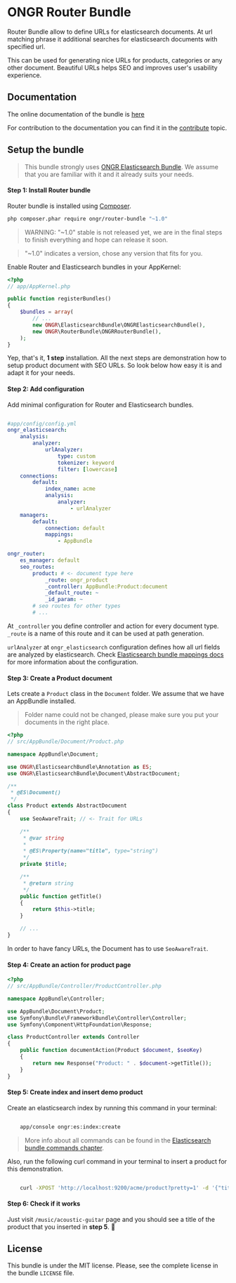# ONGR Router Bundle

Router Bundle allow to define URLs for elasticsearch documents.
At url matching phrase it additional searches for elasticsearch documents with specified url.

This can be used for generating nice URLs for products, categories or any other document.
Beautiful URLs helps SEO and improves user's usability experience.


## Documentation

The online documentation of the bundle is [here](Resources/doc/index.md)

For contribution to the documentation you can find it in the [contribute](Resources/doc/contribute.md) topic.


## Setup the bundle

> This bundle strongly uses [ONGR Elasticsearch Bundle](https://github.com/ongr-io/ElasticsearchBundle).
> We assume that you are familiar with it and it already suits your needs.

#### Step 1: Install Router bundle

Router bundle is installed using [Composer](https://getcomposer.org).

```bash
php composer.phar require ongr/router-bundle "~1.0"

```

> WARNING: "~1.0" stable is not released yet, we are in the final steps to finish everything and hope can release it soon.

> "~1.0" indicates a version, chose any version that fits for you.

Enable Router and Elasticsearch bundles in your AppKernel:

```php
<?php
// app/AppKernel.php

public function registerBundles()
{
    $bundles = array(
        // ...
        new ONGR\ElasticsearchBundle\ONGRElasticsearchBundle(),
     	new ONGR\RouterBundle\ONGRRouterBundle(),
    );
}

```

Yep, that's it, **1 step** installation. All the next steps are demonstration how to setup product document with SEO URLs. So look below how easy it is and adapt it for your needs.


#### Step 2: Add configuration

Add minimal configuration for Router and Elasticsearch bundles.

```yaml

#app/config/config.yml
ongr_elasticsearch:
    analysis:
        analyzer:
            urlAnalyzer:
                type: custom
                tokenizer: keyword
                filter: [lowercase]
    connections:
        default:
            index_name: acme
            analysis:
                analyzer:
                    - urlAnalyzer
    managers:
        default:
            connection: default
            mappings:
                - AppBundle

ongr_router:
    es_manager: default
    seo_routes:
        product: # <- document type here
            _route: ongr_product
            _controller: AppBundle:Product:document
            _default_route: ~
            _id_param: ~
        # seo routes for other types
        # ...

```

At `_controller` you define controller and action for every document type.
`_route` is a name of this route and it can be used at path generation.

`urlAnalyzer` at `ongr_elasticsearch` configuration defines how all url fields are analyzed by elasticsearch.
Check [Elasticsearch bundle mappings docs](https://github.com/ongr-io/ElasticsearchBundle/blob/readme/mapping.md) for more information about the configuration.


#### Step 3: Create a Product document

Lets create a `Product` class in the `Document` folder. We assume that we have an AppBundle installed.
> Folder name could not be changed, please make sure you put your documents in the right place.

```php
<?php
// src/AppBundle/Document/Product.php

namespace AppBundle\Document;

use ONGR\ElasticsearchBundle\Annotation as ES;
use ONGR\ElasticsearchBundle\Document\AbstractDocument;

/**
 * @ES\Document()
 */
class Product extends AbstractDocument
{
    use SeoAwareTrait; // <- Trait for URLs

    /**
     * @var string
     *
     * @ES\Property(name="title", type="string")
     */
    private $title;

    /**
     * @return string
     */
    public function getTitle()
    {
        return $this->title;
    }

    // ...
}

```

In order to have fancy URLs, the Document has to use `SeoAwareTrait`.


#### Step 4: Create an action for product page

```php
<?php
// src/AppBundle/Controller/ProductController.php

namespace AppBundle\Controller;

use AppBundle\Document\Product;
use Symfony\Bundle\FrameworkBundle\Controller\Controller;
use Symfony\Component\HttpFoundation\Response;

class ProductController extends Controller
{
    public function documentAction(Product $document, $seoKey)
    {
        return new Response("Product: " . $document->getTitle());
    }
}
```

#### Step 5: Create index and insert demo product

Create an elasticsearch index by running this command in your terminal:

```bash

    app/console ongr:es:index:create

```

> More info about all commands can be found in the [Elasticsearch bundle commands chapter](https://github.com/ongr-io/ElasticsearchBundle/blob/readme/commands.md).

Also, run the following curl command in your terminal to insert a product for this demonstration.

```bash

    curl -XPOST 'http://localhost:9200/acme/product?pretty=1' -d '{"title":"Acoustic Guitar","urls":[{"url":"music/acoustic-guitar/"}],"expired_urls":[]}'
```

#### Step 6: Check if it works

Just visit `/music/acoustic-guitar` page and you should see a title of the product that you inserted in **step 5**. :guitar:

## License

This bundle is under the MIT license. Please, see the complete license
in the bundle ``LICENSE`` file.
